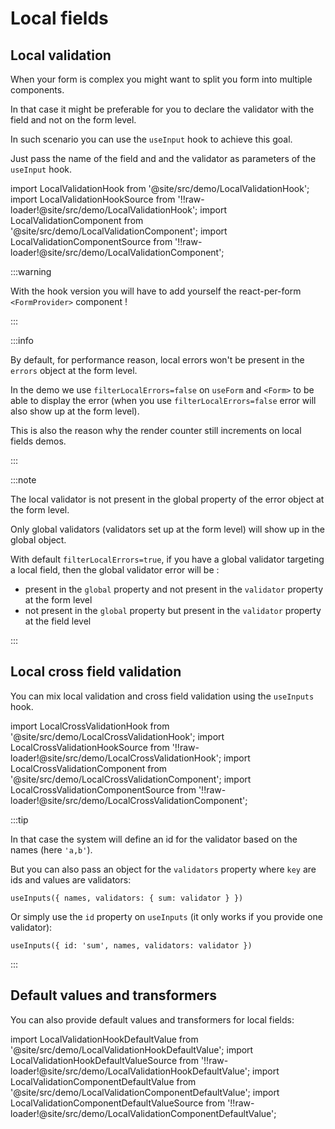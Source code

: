 # Local fields

## Local validation

When your form is complex you might want to split you form into multiple components.

In that case it might be preferable for you to declare the validator with the field and not on the form level.

In such scenario you can use the `useInput` hook to achieve this goal.

Just pass the name of the field and and the validator as parameters of the `useInput` hook.

import LocalValidationHook from '@site/src/demo/LocalValidationHook';
import LocalValidationHookSource from '!!raw-loader!@site/src/demo/LocalValidationHook';
import LocalValidationComponent from '@site/src/demo/LocalValidationComponent';
import LocalValidationComponentSource from '!!raw-loader!@site/src/demo/LocalValidationComponent';

<DemoTabs Component={LocalValidationComponent} Hook={LocalValidationHook} componentCode={LocalValidationComponentSource} componentMetastring="{5-6,9}" hookCode={LocalValidationHookSource} hookMetastring="{6-7,10,24,30,35}" withModes withRevalidateModes />

:::warning

With the hook version you will have to add yourself the react-per-form `<FormProvider>` component !

:::

:::info

By default, for performance reason, local errors won't be present in the `errors` object at the form level.

In the demo we use `filterLocalErrors=false` on `useForm` and `<Form>` to be able to display the error (when you use `filterLocalErrors=false` error will also show up at the form level).

This is also the reason why the render counter still increments on local fields demos.

:::

:::note

The local validator is not present in the global property of the error object at the form level.

Only global validators (validators set up at the form level) will show up in the global object.

With default `filterLocalErrors=true`, if you have a global validator targeting a local field, then the global validator error will be :

- present in the `global` property and not present in the `validator` property at the form level
- not present in the `global` property but present in the `validator` property at the field level

:::

## Local cross field validation

You can mix local validation and cross field validation using the `useInputs` hook.

import LocalCrossValidationHook from '@site/src/demo/LocalCrossValidationHook';
import LocalCrossValidationHookSource from '!!raw-loader!@site/src/demo/LocalCrossValidationHook';
import LocalCrossValidationComponent from '@site/src/demo/LocalCrossValidationComponent';
import LocalCrossValidationComponentSource from '!!raw-loader!@site/src/demo/LocalCrossValidationComponent';

<DemoTabs Component={LocalCrossValidationComponent} Hook={LocalCrossValidationHook} componentCode={LocalCrossValidationComponentSource} componentMetastring="{5-9,12}" hookCode={LocalCrossValidationHookSource} hookMetastring="{6-10,13,30,36,41}" withModes withRevalidateModes />

:::tip

In that case the system will define an id for the validator based on the names (here `'a,b'`).

But you can also pass an object for the `validators` property where `key` are ids and values are validators:

`useInputs({ names, validators: { sum: validator } })`

Or simply use the `id` property on `useInputs` (it only works if you provide one validator):

`useInputs({ id: 'sum', names, validators: validator })`

:::

## Default values and transformers

You can also provide default values and transformers for local fields:

import LocalValidationHookDefaultValue from '@site/src/demo/LocalValidationHookDefaultValue';
import LocalValidationHookDefaultValueSource from '!!raw-loader!@site/src/demo/LocalValidationHookDefaultValue';
import LocalValidationComponentDefaultValue from '@site/src/demo/LocalValidationComponentDefaultValue';
import LocalValidationComponentDefaultValueSource from '!!raw-loader!@site/src/demo/LocalValidationComponentDefaultValue';

<DemoTabs Component={LocalValidationComponentDefaultValue} Hook={LocalValidationHookDefaultValue} componentCode={LocalValidationComponentDefaultValueSource} componentMetastring="{7,9}" hookCode={LocalValidationHookDefaultValueSource} hookMetastring="{8,10}" withModes withRevalidateModes />
